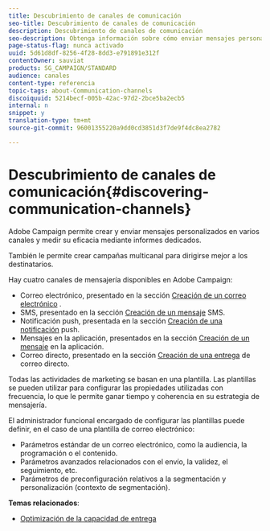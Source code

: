 ```yaml
---
title: Descubrimiento de canales de comunicación
seo-title: Descubrimiento de canales de comunicación
description: Descubrimiento de canales de comunicación
seo-description: Obtenga información sobre cómo enviar mensajes personalizados en varios canales y crear campañas entre canales para dirigirse mejor a los destinatarios.
page-status-flag: nunca activado
uuid: 5d61d8df-8256-4f28-8dd3-e791891e312f
contentOwner: sauviat
products: SG_CAMPAIGN/STANDARD
audience: canales
content-type: referencia
topic-tags: about-Communication-channels
discoiquuid: 5214becf-005b-42ac-97d2-2bce5ba2ecb5
internal: n
snippet: y
translation-type: tm+mt
source-git-commit: 96001355220a9dd0cd3851d3f7de9f4dc8ea2782

---
```



# Descubrimiento de canales de comunicación{#discovering-communication-channels}

Adobe Campaign permite crear y enviar mensajes personalizados en varios canales y medir su eficacia mediante informes dedicados.

También le permite crear campañas multicanal para dirigirse mejor a los destinatarios.

Hay cuatro canales de mensajería disponibles en Adobe Campaign:

* Correo electrónico, presentado en la sección [Creación de un correo electrónico](../../channels/using/about-emails.md) .
* SMS, presentado en la sección [Creación de un mensaje](../../channels/using/about-sms-messages.md) SMS.
* Notificación push, presentada en la sección [Creación de una notificación](../../channels/using/about-push-notifications.md) push.
* Mensajes en la aplicación, presentados en la sección [Creación de un mensaje](../../channels/using/about-in-app-messaging.md) en la aplicación.
* Correo directo, presentado en la sección [Creación de una entrega](../../channels/using/about-direct-mail.md) de correo directo.

Todas las actividades de marketing se basan en una plantilla. Las plantillas se pueden utilizar para configurar las propiedades utilizadas con frecuencia, lo que le permite ganar tiempo y coherencia en su estrategia de mensajería.

El administrador funcional encargado de configurar las plantillas puede definir, en el caso de una plantilla de correo electrónico:

* Parámetros estándar de un correo electrónico, como la audiencia, la programación o el contenido.
* Parámetros avanzados relacionados con el envío, la validez, el seguimiento, etc.
* Parámetros de preconfiguración relativos a la segmentación y personalización (contexto de segmentación).

**Temas relacionados**:

* [Optimización de la capacidad de entrega](https://docs.campaign.adobe.com/doc/standard/getting_started/en/ACS_Deliverability.html)

